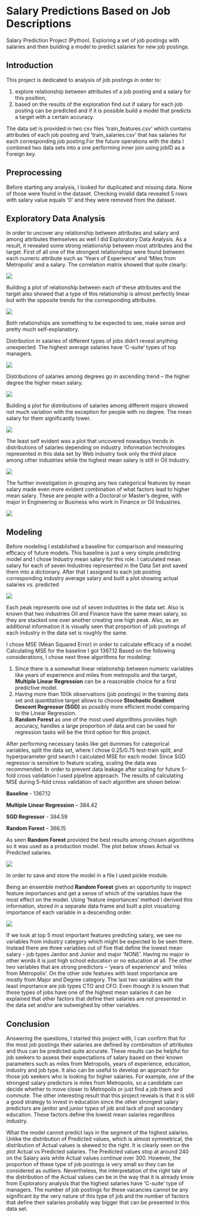 
# Salary Predictions Based on Job Descriptions
Salary Prediction Project (Python).
Exploring a set of job postings with salaries and then building a model to predict salaries for new job postings.
## Introduction
This project is dedicated to analysis of job postings in order to:
1.	explore relationship between attributes of a job posting and a salary for this position,
2.	based on the results of the exploration find out if salary for each job posting can be predicted and if it is possible build a model that predicts a target with a certain accuracy.

The data set is provided in two csv files 'train_features.csv' which contains attributes of each job posting and 'train_salaries.csv’ that has salaries for each corresponding job posting.For the future operations with the data I combined two data sets into a one performing inner join using jobID as a Foreign key.
## Preprocessing
Before starting any analysis, I looked for duplicated and missing data. None of those were found in the dataset. Checking invalid data revealed 5 rows with salary value equals ‘0’ and they were removed from the dataset.

## Exploratory Data Analysis

In order to uncover any relationship between attributes and salary and among attributes themselves as well I did Exploratory Data Analysis. As a result, it revealed some strong relationship between most attributes and the target.
First of all one of the strongest relationships were found between each numeric attribute such as ‘Years of Experience’ and ‘Miles from Metropolis’ and a salary. The correlation matrix showed that quite clearly:

![](https://github.com/RomanTop/salarypredictionportfolio/blob/master/pictures/Correlation_matrix_1.png)

Building a plot of relationship between each of these attributes and the target also showed that a type of this relationship is almost perfectly linear but with the opposite trends for the corresponding attributes.

![](https://github.com/RomanTop/salarypredictionportfolio/blob/master/pictures/Miles_Yearspng_Page1.png)

Both relationships are something to be expected to see, make sense and pretty much self-explanatory.

Distribution in salaries of different types of jobs didn’t reveal anything unexpected. The highest average salaries have ‘C-suite’ types of top managers.

![](https://github.com/RomanTop/salarypredictionportfolio/blob/master/pictures/Job_type_1.png)

Distributions of salaries among degrees go in ascending trend – the higher degree the higher mean salary.

![](https://github.com/RomanTop/salarypredictionportfolio/blob/master/pictures/Degree_1.png)

Building a plot for distributions of salaries among different majors showed not much variation with the exception for people with no degree. The mean salary for them significantly lower.

![](https://github.com/RomanTop/salarypredictionportfolio/blob/master/pictures/Major_1.png)

The least self evident was a plot that uncovered nowadays trends in distributions of salaries depending on industry. Information technologies represented in this data set by Web industry took only the third place among other industries while the highest mean salary is still in Oil Industry.

![](https://github.com/RomanTop/salarypredictionportfolio/blob/master/pictures/Industry_1.png)

The further investigation in grouping any two categorical features by mean salary made even more evident combination of what factors lead to higher mean salary. These are people with a Doctoral or Master’s degree, with major in Engineering or Business who work in Finance or Oil Industries.

![](https://github.com/RomanTop/salarypredictionportfolio/blob/master/pictures/Heat_mapspng_Page1.png)
## Modeling

Before modeling I established a baseline for comparison and measuring efficacy of future models. This baseline is just a very simple predicting model and I chose Industry mean salary for this role. I calculated mean salary for each of seven Industries represented in the Data Set and saved them into a dictionary. After that I assigned to each job posting corresponding industry average salary and built a plot showing actual salaries vs. predicted

![](https://github.com/RomanTop/salarypredictionportfolio/blob/master/pictures/Baseline_model-plot.png)

Each peak represents one out of seven industries in the data set. Also is known that two industries Oil and Finance have the same mean salary, so they are stacked one over another creating one high peak. Also, as an additional information it is visually seen that proportion of job postings of each industry in the data set is roughly the same.

I chose MSE (Mean Squared Error) in order to calculate efficacy of a model. Calculating MSE for the baseline I got 1367.12 
Based on the following considerations, I chose next three algorithms for modeling:

1.	Since there is a somewhat linear relationship between numeric variables like years of experience and miles from metropolis and the target, __Multiple Linear Regression__ can be a reasonable choice for a first predictive model.
2.	Having more than 100k observations (job postings) in the training data set and quantitative target allows to choose __Stochastic Gradient Descent Regressor (SGD)__ as possibly more efficient model comparing to the Linear Regression.
3.	__Random Forest__ as one of the most used algorithms provides high accuracy, handles a large proportion of data and can be used for regression tasks will be the third option for this project.

After performing necessary tasks like get dummies for categorical variables, split the data set, where I chose 0.25/0.75 test-train split, and hyperparameter grid search I calculated MSE for each model. Since SGD regressor is sensitive to feature scaling, scaling the data was recommended. In order to prevent data leakage after scaling for future 5-fold cross validation I used pipeline approach.
The results of calculating MSE during 5-fold cross validation of each algorithm are shown below:

__Baseline__ - 1367.12

__Multiple Linear Regression__ – 384.42

__SGD Regressor__ - 384.59

__Random Forest__ – 366.15

As seen __Random Forest__ provided the best results among chosen algorithms so it was used as a production model. The plot below shows Actual vs Predicted salaries.

![](https://github.com/RomanTop/salarypredictionportfolio/blob/master/pictures/Actual_vs_Predicted.png)

In order to save and store the model in a file I used pickle module.

Being an ensemble method __Random Forest__ gives an opportunity to inspect feature importances and get a sense of which of the variables have the most effect on the model. Using ‘feature importances’ method I derived this information, stored in a separate data frame and built a plot visualizing importance of each variable in a descending order.

![](https://github.com/RomanTop/salarypredictionportfolio/blob/master/pictures/Feature_Importances_plot.png)

If we look at top 5 most important features predicting salary, we see no variables from industry category which might be expected to be seen there. Instead there are three variables out of five that define the lowest mean salary - job types Janitor and Junior and major ‘NONE’. Having no major in other words it is just high school education or no education at all. The other two variables that are strong predictors – ‘years of experience’ and ‘miles from Metropolis’. On the other side features with least importance are mostly from Major and Degree category. The last two variables with the least importance are job types CTO and CFO. Even though it is known that these types of jobs have one of the highest mean salaries it can be explained that other factors that define their salaries are not presented in the data set and/or are outweighed by other variables.

## Conclusion
Answering the questions, I started this project with, I can confirm that for the most job postings their salaries are defined by combination of attributes and thus can be predicted quite accurate. These results can be helpful for job seekers to assess their expectations of salary based on their known parameters such as miles from Metropolis, years of experience, education, industry and job type. It also can be useful to develop an approach for those job seekers who is looking for higher salaries. For example, one of the strongest salary predictors is miles from Metropolis, so a candidate can decide whether to move closer to Metropolis or just find a job there and commute. The other interesting result that this project reveals is that it is still a good strategy to invest in education since the other strongest salary predictors are janitor and junior types of job and lack of post secondary education. These factors define the lowest mean salaries regardless industry.

What the model cannot predict lays in the segment of the highest salaries. Unlike the distribution of Predicted values, which is almost symmetrical, the distribution of Actual values is skewed to the right. It is clearly seen on the plot Actual vs Predicted salaries. The Predicted values stop at around 240 on the Salary axis while Actual values continue over 300. However, the proportion of these type of job postings is very small so they can be considered as outliers. Nevertheless, the interpretation of the right tale of the distribution of the Actual values can be in the way that it is already know from Exploratory analysis that the highest salaries have ‘C-suite’ type of managers. The number of job postings for these vacancies cannot be any significant by the very nature of this type of job and the number of factors that define their salaries probably way bigger that can be presented in this data set.
